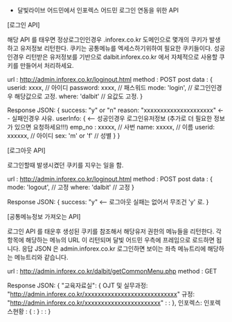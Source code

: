 
* 달빛라이브 어드민에서 인포렉스 어드민 로그인 연동을 위한 API


[로그인 API]

  해당 API 를 태우면 정상로그인인경우 .inforex.co.kr 도메인으로 몇개의 쿠키가 발생하고
  유저정보 리턴한다.
  쿠키는 공통메뉴를 엑세스하기위하여 필요한 쿠키들이다.
  성공인경우 리턴받은 유저정보를 기반으로 dalbit.inforex.co.kr 에서 자체적으로 사용할 쿠키를 만들어서 처리하세요.

  url : http://admin.inforex.co.kr/loginout.html
  method : POST
  post data : {
    userid: xxxx,         // 아이디
    password: xxxx,       // 패스워드
    mode: 'login',        // 로그인인경우 해당값으로 고정.
    where: 'dalbit'       // 요값도 고정.
  }
  
  Response JSON: {
    success: "y" or "n"
    reason: "xxxxxxxxxxxxxxxxxxxxx"      <-- 실패인경우 사유.
    userInfo: {                          <-- 성공인경우 로그인유저정보 (추가로 더 필요한 정보가 있으면 요청하세요!!!)
      emp_no : xxxxx,        // 사번
      name: xxxxx,           // 이름
      userid: xxxxxx,        // 아이디
      sex: 'm' or 'f'        // 성별
    }
  }
    

[로그아웃 API]

  로그인할때 발생시켰던 쿠키를 지우는 일을 함.

  url : http://admin.inforex.co.kr/loginout.html
  method : POST
  post data : {
    mode: 'logout',      // 고정
    where: 'dalbit'      // 고정
  }

  Response JSON: {
    success: "y"      <-- 로그아웃 실패는 없어서 무조건 'y' 로.
  }


[공통메뉴정보 가져오는 API]
  
  로그인 API 를 태운후 생성된 쿠키를 참조해서 해당유저 권한의 메뉴들을 리턴한다.
  각 항목에 해당하는 메뉴의 URL 이 리턴되며 달빛 어드민 우측에 프레임으로 로드하면 됩니다.
  응답 JSON 은 admin.inforex.co.kr 로그인하면 보이는 좌측 메뉴트리에 해당하는 메뉴트리와 같습니다.

  url : http://admin.inforex.co.kr/dalbit/getCommonMenu.php
  method : GET

  Response JSON: {
    "교육자료실": {
       OJT 및 실무과정: "http://admin.inforex.co.kr/xxxxxxxxxxxxxxxxxxxxxxxxxxxx"
       규정: "http://admin.inforex.co.kr/xxxxxxxxxxxxxxxxxxxxxxx"
             :
             :
    },
    인포렉스:
      인포렉스현황 : {
           :
      }
      :
      :
  }
  